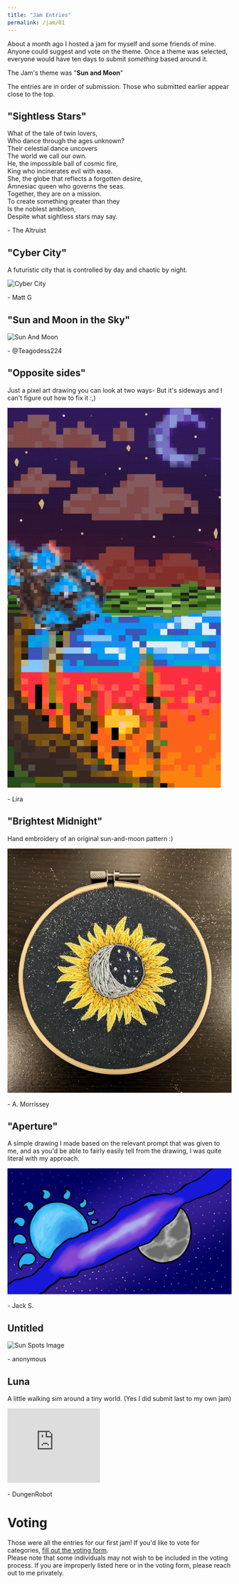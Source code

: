 ```yaml
---
title: "Jam Entries"
permalink: /jam/01
---
```


About a month ago I hosted a jam for myself and some friends of mine. Anyone could suggest and vote on the theme. Once a theme was selected, everyone would have ten days to submit *something* based around it.

The Jam's theme was "**Sun and Moon**"

The entries are in order of submission. Those who submitted earlier appear close to the top.

## "Sightless Stars"

What of the tale of twin lovers,\
Who dance through the ages unknown?\
Their celestial dance uncovers\
The world we call our own.\
He, the impossible ball of cosmic fire,\
King who incinerates evil with ease.\
She, the globe that reflects a forgotten desire,\
Amnesiac queen who governs the seas.\
Together, they are on a mission.\
To create something greater than they\
Is the noblest ambition,\
Despite what sightless stars may say.

\- The Altruist 

## "Cyber City"

A futuristic city that is controlled by day and chaotic by night.

![Cyber City](/assets/jam/1/CyberCity.jpg)

\- Matt G

## "Sun and Moon in the Sky"

![Sun And Moon](/assets/jam/1/jam_Sun_And_Moon.png)

\- @Teagodess224

## "Opposite sides"

Just a pixel art drawing you can look at two ways- But it's sideways and I can't figure out how to fix it :,)

![Yest](/assets/jam/1/Yest.gif)

\- Lira

## "Brightest Midnight"

Hand embroidery of an original sun-and-moon pattern :)

![Embroidered](/assets/jam/1/Embroidery.jpg)

\- A. Morrissey

## "Aperture"

A simple drawing I made based on the relevant prompt that was given to me, and as you'd be able to fairly easily tell from the drawing, I was quite literal with my approach.

![Aperture](/assets/jam/1/Aperture.png)

\- Jack S.

## Untitled

![Sun Spots Image](/assets/jam/1/SunSpots.PNG)

\- anonymous

## Luna

A little walking sim around a tiny world. (Yes I did submit last to my own jam)

<iframe src="https://itch.io/embed/1892070?bg_color=000000&amp;fg_color=ccdbda&amp;link_color=eee335&amp;border_color=333333" width="208" height="167" frameborder="0"><a href="https://dungenrobot.itch.io/luna">Luna by DungenRobot</a></iframe>

\- DungenRobot

# Voting

Those were all the entries for our first jam! If you'd like to vote for categories, [fill out the voting form](https://forms.gle/3mvjXbpLwpH6pomq8).\
Please note that some individuals may not wish to be included in the voting process. If you are improperly listed here or in the voting form, please reach out to me privately. 